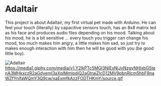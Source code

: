 # Adaltair
This project is about Adaltair, my first virtual pet made with Arduino. He can feel your touch (literally) by capacitive sensors touch, has an 8x8 matrix led as his face and produces audio files depending on his mood. Talking about his mood, he is a bit sensitive ... every touch you trigger can change his mood, too much makes him angry, a little makes him sad, so just try to makes enough interaction with him then he will be good with you (be good little boy).


![Adaltair](https://media1.giphy.com/media/v1.Y2lkPTc5MGI3NjExNjJvNzgyNHIxbG5tenA3MHkxczR2aGdyemI3aXplMmlpdjQ2aGtraiZlcD12MV9pbnRlcm5hbF9naWZfYnlfaWQmY3Q9cw/xaExmfkAzzFODTHKmY/source.gif)
https://media1.giphy.com/media/v1.Y2lkPTc5MGI3NjExNjJvNzgyNHIxbG5tenA3MHkxczR2aGdyemI3aXplMmlpdjQ2aGtraiZlcD12MV9pbnRlcm5hbF9naWZfYnlfaWQmY3Q9cw/xaExmfkAzzFODTHKmY/source.gif
